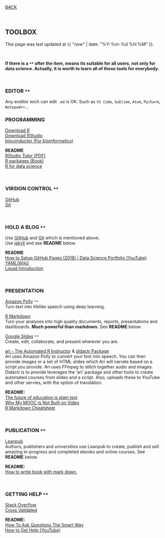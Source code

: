 [BACK](../road-to-data-science/)

<br>

## TOOLBOX

This page was last updated at {{ "now" | date: "%Y-%m-%d %H:%M" }}.

<br>

**If there is a `**` after the item, means its suitable for all users, not only for data science. Actually, it is worth to learn all of these tools for everybody.**  

<br>

### EDITOR `**`  
Any enditor wich can edit `.md` is OK. Such as `VS Code`, `Sublime`, `Atom`, `Pycharm`, `Notepad++`...  

### PROGRAMMING
[Download R](https://cran.r-project.org/)  
[Download RStudio](https://www.rstudio.com/products/rstudio/download/)  
[bioconductor (For bioinformatics)](https://www.bioconductor.org/)  

**README**  
[RStudio Tutor (PDF)](https://github.com/rstudio/cheatsheets/raw/master/rstudio-ide.pdf)  
[R packages (Book)](http://r-pkgs.had.co.nz/)  
[R for data science](https://r4ds.had.co.nz/)

<br>

### VIRSION CONTROL `**`
[GitHub](https://github.com/)  
[Git](https://git-scm.com/download)  

<br>

### HOLD A BLOG `**`
Use [GitHub](https://github.com/) and [Git](https://git-scm.com/download) which is mentioned above.  
Use [jekyll](https://jekyllrb.com/) and see **README** below.

**README**  
[How to Setup GitHub Pages (2018) | Data Science Portfolio (YouTube)](https://www.youtube.com/watch?v=qWrcgHwSG8M&t=329s)  
[YAML(Wiki)](https://en.wikipedia.org/wiki/YAML)  
[Liquid Introduction](https://shopify.github.io/liquid/basics/introduction/)

<br>

### PRESENTATION
[Amazon Polly](https://aws.amazon.com/polly/) `**`  
Turn text into lifelike speech using deep learning.  
 
[R Markdown](https://rmarkdown.rstudio.com/)  
Turn your analyses into high quality documents, reports, presentations and dashboards. **Much powerful than markdown.**  See **README** below.

[Google Slides](https://www.google.com/slides/about/) `**`    
Create, edit, collaborate, and present wherever you are.  

[ari - The Automated R Instructor](https://www.coursera.org/learn/data-scientists-tools/lecture/enUSz/why-automated-videos) & [didactr Package](https://github.com/muschellij2/didactr)   
Ari uses Amazon Polly to convert your text into speech. You can then provide images or a set of HTML slides which Ari will narrate based on a script you provide. Ari uses FFmpeg to stitch together audio and images.  
Didactr is to provide leverages the ‘ari’ package and other tools to create automated courses from slides and a script. Also, uploads these to YouTube and other servies, with the option of translation.  

**README:**  
[The future of education is plain text](https://simplystatistics.org/2017/06/13/the-future-of-education-is-plain-text/)  
[Why My MOOC is Not Built on Video](https://www.class-central.com/report/why-my-mooc-is-not-built-on-video/)  
[R Markdown Cheatsheet](http://www.rstudio.com/wp-content/uploads/2016/03/rmarkdown-cheatsheet-2.0.pdf)  

<br>

### PUBLICATION `**`
[Leanpub](https://leanpub.com/)  
Authors, publishers and universities use Leanpub to create, publish and sell amazing in-progress and completed ebooks and online courses. See **README** below. 

**README:**  
[How to write book with mark down.](https://leanpub.com/markua/read#leanpub-auto-quizzes-and-exercises)  

<br>

### GETTING HELP `**`
[Stack Overflow](https://stackoverflow.com/)  
[Cross Validated](https://stats.stackexchange.com/)  

**README:**  
[How To Ask Questions The Smart Way](http://www.catb.org/esr/faqs/smart-questions.html)  
[How to Get Help (YouTube)](https://www.youtube.com/watch?v=ZFaWxxzouCY&feature=youtu.be)  






